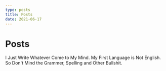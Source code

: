 ```yaml
---
type: posts
title: Posts
date: 2021-06-17
---
```


# Posts

I Just Write Whatever Come to My Mind. My First Language is Not English. So Don't Mind the Grammer, Spelling and Other Bullshit.
